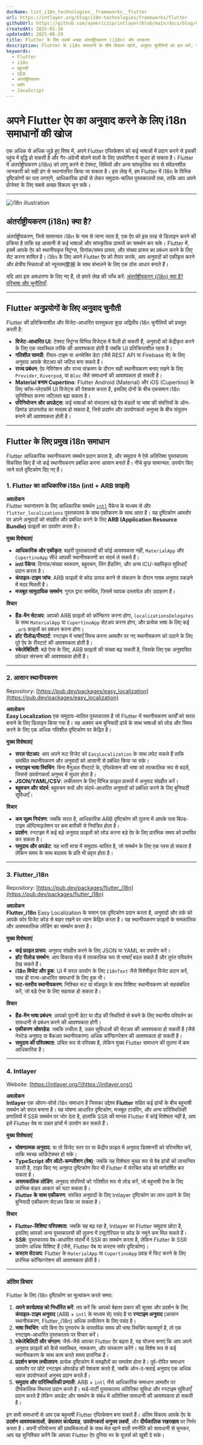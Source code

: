 ```yaml
---
docName: list_i18n_technologies__frameworks__flutter
url: https://intlayer.org/blog/i18n-technologies/frameworks/flutter
githubUrl: https://github.com/aymericzip/intlayer/blob/main/docs/blog/en/list_i18n_technologies/frameworks/flutter.md
createdAt: 2025-01-16
updatedAt: 2025-06-29
title: Flutter के लिए सबसे अच्छा अंतर्राष्ट्रीयकरण (i18n) और उपकरण
description: Flutter के i18n समाधानों के शीर्ष विकल्प खोजें, अनुवाद चुनौतियों को हल करें, SEO बढ़ाएं और एक वैश्विक वेब अनुभव प्रदान करें.
keywords:
  - Flutter
  - i18n
  - बहुभाषी
  - SEO
  - अंतर्राष्ट्रीयकरण
  - ब्लॉग
  - JavaScript
---
```


# अपने Flutter ऐप का अनुवाद करने के लिए i18n समाधानों की खोज

एक अधिक से अधिक जुड़े हुए विश्व में, अपने Flutter एप्लिकेशन को कई भाषाओं में प्रदान करने से इसकी पहुंच में वृद्धि हो सकती है और गैर-अंग्रेजी बोलने वालों के लिए उपयोगिता में सुधार हो सकता है। Flutter में अंतर्राष्ट्रीयकरण (i18n) को लागू करने से टेक्स्ट, तिथियों और अन्य सांस्कृतिक रूप से संवेदनशील जानकारी को सही ढंग से स्थानांतरित किया जा सकता है। इस लेख में, हम Flutter में i18n के विभिन्न दृष्टिकोणों का पता लगाएंगे, आधिकारिक ढांचों से लेकर समुदाय-चालित पुस्तकालयों तक, ताकि आप अपने प्रोजेक्ट के लिए सबसे अच्छा विकल्प चुन सकें।

---

![i18n illustration](https://github.com/aymericzip/intlayer/blob/main/docs/blog/assets/i18n.webp)

## अंतर्राष्ट्रीयकरण (i18n) क्या है?

अंतर्राष्ट्रीयकरण, जिसे सामान्यतः i18n के नाम से जाना जाता है, एक ऐप को इस तरह से डिज़ाइन करने की प्रक्रिया है ताकि वह आसानी से कई भाषाओं और सांस्कृतिक प्रारूपों का समर्थन कर सके। Flutter में, इसमें आपके ऐप को स्थानीयकृत स्ट्रिंग्स, दिनांक/समय प्रारूप, और संख्या प्रारूप का प्रबंधन करने के लिए सेट करना शामिल है। i18n के लिए अपने Flutter ऐप को तैयार करके, आप अनुवादों को एकीकृत करने और क्षेत्रीय भिन्नताओं को न्यूनतम摩擦 के साथ संभालने के लिए एक ठोस आधार बनाते हैं।

यदि आप इस अवधारणा के लिए नए हैं, तो हमारे लेख की जाँच करें: [अंतर्राष्ट्रीयकरण (i18n) क्या है? परिभाषा और चुनौतियाँ](https://github.com/aymericzip/intlayer/blob/main/docs/blog/hi/what_is_internationalization.md).

---

## Flutter अनुप्रयोगों के लिए अनुवाद चुनौती

Flutter की प्रतिक्रियाशील और विजेट-आधारित वास्तुकला कुछ अद्वितीय i18n चुनौतियों को प्रस्तुत करती है:

- **विजेट-आधारित UI**: टेक्स्ट स्ट्रिंग्स विभिन्न विजेट्स में फैली हो सकती हैं, अनुवादों को केंद्रीकृत करने के लिए एक व्यवस्थित तरीके की आवश्यकता होती है जबकि UI प्रतिक्रियाशील रहता है।
- **गतिशील सामग्री**: रीयल-टाइम या अनवेक्ति डेटा (जैसे REST API या Firebase से) के लिए अनुवाद आपके सेटअप को जटिल बना सकते हैं।
- **राज्य प्रबंधन**: ऐप नेविगेशन और राज्य संक्रमण के दौरान सही स्थानीयकरण बनाए रखने के लिए `Provider`, `Riverpod`, या `Bloc` जैसे समाधानों की आवश्यकता हो सकती है।
- **Material बनाम Cupertino**: Flutter Android (Material) और iOS (Cupertino) के लिए क्रॉस-प्लेटफ़ॉर्म UI विजेट्स की पेशकश करता है, इसलिए दोनों के बीच एकसमान i18n सुनिश्चित करना जटिलता बढ़ा सकता है।
- **परिनियोजन और अपडेट्स**: कई भाषाओं को संभालना बड़े ऐप बंडलों या भाषा की संपत्तियों के ऑन-डिमांड डाउनलोड का मतलब हो सकता है, जिसे प्रदर्शन और उपयोगकर्ता अनुभव के बीच संतुलन बनाने की आवश्यकता होती है।

---

## Flutter के लिए प्रमुख i18n समाधान

Flutter आधिकारिक स्थानीयकरण समर्थन प्रदान करता है, और समुदाय ने ऐसे अतिरिक्त पुस्तकालय विकसित किए हैं जो कई स्थानीयकरण प्रबंधित करना आसान बनाते हैं। नीचे कुछ सामान्यत: उपयोग किए जाने वाले दृष्टिकोण दिए गए हैं।

### 1. Flutter का आधिकारिक i18n (intl + ARB फ़ाइलें)

**अवलोकन**  
Flutter स्थानांतरण के लिए आधिकारिक समर्थन [`intl`](https://pub.dev/packages/intl) पैकेज के माध्यम से और `flutter_localizations` पुस्तकालय के साथ एकीकरण के साथ आता है। यह दृष्टिकोण आमतौर पर अपने अनुवादों को संग्रहीत और प्रबंधित करने के लिए **ARB (Application Resource Bundle)** फ़ाइलों का उपयोग करता है।

**मुख्य विशेषताएं**

- **आधिकारिक और एकीकृत**: बाहरी पुस्तकालयों की कोई आवश्यकता नहीं, `MaterialApp` और `CupertinoApp` सीधे आपकी स्थानीयकरणों का संदर्भ ले सकते हैं।
- **intl पैकेज**: दिनांक/संख्या स्वरूपण, बहुवचन, लिंग हैंडलिंग, और अन्य ICU-सहमिकृत सुविधाएँ प्रदान करता है।
- **कंपाइल-टाइम जांच**: ARB फ़ाइलों से कोड उत्पन्न करने से संकलन के दौरान गायब अनुवाद पकड़ने में मदद मिलती है।
- **मजबूत सामुदायिक समर्थन**: गूगल द्वारा समर्थित, जिसमें व्यापक दस्तावेज़ और उदाहरण हैं।

**विचार**

- **हैंड-मैन सेटअप**: आपको ARB फ़ाइलों को कॉन्फ़िगर करना होगा, `localizationsDelegates` के साथ `MaterialApp` या `CupertinoApp` सेटअप करना होगा, और प्रत्येक भाषा के लिए कई `.arb` फ़ाइलों का प्रबंधन करना होगा।
- **हॉट रीलोड/रीस्टार्ट**: रनटाइम में भाषाएँ स्विच करना आमतौर पर नए स्थानीयकरण को उठाने के लिए पूरे ऐप के रीस्टार्ट की आवश्यकता होती है।
- **स्केलेबिलिटी**: बड़े ऐप्स के लिए, ARB फ़ाइलों की संख्या बढ़ सकती है, जिसके लिए एक अनुशासित फ़ोल्डर संरचना की आवश्यकता होती है।

---

### 2. आसान स्थानीयकरण

Repository: [https://pub.dev/packages/easy_localization](https://pub.dev/packages/easy_localization)

**अवलोकन**  
**Easy Localization** एक समुदाय-चालित पुस्तकालय है जो Flutter में स्थानीयकरण कार्यों को सरल बनाने के लिए डिज़ाइन किया गया है। यह अक्सर कम बुनियादी ढांचे के साथ भाषाओं को लोड और स्विच करने के लिए एक अधिक गतिशील दृष्टिकोण पर केंद्रित है।

**मुख्य विशेषताएं**

- **सरल सेटअप**: आप अपने रूट विजेट को `EasyLocalization` के साथ लपेट सकते हैं ताकि समर्थित स्थानीयकरण और अनुवादों को आसानी से प्रबंधित किया जा सके।
- **रनटाइम भाषा स्विचिंग**: बिना मैनुअल रीस्टार्ट के, एप्लिकेशन की भाषा को तात्कालिक रूप से बदलें, जिससे उपयोगकर्ता अनुभव में सुधार होता है।
- **JSON/YAML/CSV**: लचीलापन के लिए विभिन्न फ़ाइल प्रारूपों में अनुवाद संग्रहीत करें।
- **बहुवचन और संदर्भ**: बहुवचन रूपों और संदर्भ-आधारित अनुवादों को प्रबंधित करने के लिए बुनियादी सुविधाएँ।

**विचार**

- **कम सूक्ष्म नियंत्रण**: जबकि सरल है, आधिकारिक ARB दृष्टिकोण की तुलना में आपके पास बिल्ड-टाइम ऑप्टिमाइज़ेशन पर कम बारीकी से नियंत्रित होता है।
- **प्रदर्शन**: रनटाइम में कई बड़े अनुवाद फ़ाइलों को लोड करना बड़े ऐप के लिए प्रारंभिक समय को प्रभावित कर सकता है।
- **समुदाय और अपडेट**: यह भारी मात्रा में समुदाय-चालित है, जो समर्थन के लिए एक प्लस हो सकता है लेकिन समय के साथ बदलाव के प्रति भी प्रवृत्त होता है।

---

### 3. Flutter_i18n

Repository: [https://pub.dev/packages/flutter_i18n](https://pub.dev/packages/flutter_i18n)

**अवलोकन**  
**Flutter_i18n** Easy Localization के समान एक दृष्टिकोण प्रदान करता है, अनुवादों और तर्क को आपके कोर विजेट कोड से बाहर रखने पर ध्यान केंद्रित करता है। यह स्थानीयकरण फ़ाइलों के समकालिक और असमकालिक लोडिंग का समर्थन करता है।

**मुख्य विशेषताएं**

- **कई फ़ाइल प्रारूप**: अनुवाद संग्रहीत करने के लिए JSON या YAML का उपयोग करें।
- **हॉट रीलोड समर्थन**: आप विकास मोड में तात्कालिक रूप से भाषाएँ बदल सकते हैं और तुरंत परिवर्तन देख सकते हैं।
- **i18n विजेट और हुक**: UI में सरल उपयोग के लिए `I18nText` जैसे विशेषीकृत विजेट प्रदान करें, साथ ही राज्य-आधारित समाधानों के लिए हुक भी।
- **रूट-स्तरीय स्थानीयकरण**: निश्चित रूट या मॉड्यूल के साथ विशिष्ट स्थानीयकरण को सहसंबंधित करें, जो बड़े ऐप्स के लिए सहायक हो सकता है।

**विचार**

- **हैंड-मैन भाषा प्रबंधन**: आपको पुरानी डेटा या दौड़ की स्थितियों से बचने के लिए स्थानीय परिवर्तन का सावधानी से प्रबंधन करने की आवश्यकता होगी।
- **एकीकरण ओवरहेड**: जबकि लचीला है, उन्नत सुविधाओं की सेटअप की आवश्यकता हो सकती है (जैसे नेस्टेड अनुवाद या बैकअप स्थानीयकरण) अधिक कॉन्फ़िगरेशन की आवश्यकता हो सकती है।
- **समुदाय की परिपक्वता**: उचित रूप से परिपक्व है, लेकिन मुख्य Flutter समाधान की तुलना में कम आधिकारिक है।

---

### 4. Intlayer

Website: [https://intlayer.org/](https://intlayer.org/)

**अवलोकन**  
**Intlayer** एक ओपन-सोर्स i18n समाधान है जिसका उद्देश्य **Flutter** सहित कई ढांचों के बीच बहुभाषी समर्थन को सरल बनाना है। यह घोषणा आधारित दृष्टिकोण, मजबूत टायपिंग, और अन्य पारिस्थितिकी प्रणालियों में SSR समर्थन पर जोर देता है, हालांकि SSR की मानक Flutter में कोई विशेषता नहीं है, आप इसे Flutter वेब या उन्नत ढांचों में उपयोग कर सकते हैं।

**मुख्य विशेषताएं**

- **घोषणात्मक अनुवाद**: या तो विजेट स्तर पर या केंद्रीय फ़ाइल में अनुवाद डिक्शनरी को परिभाषित करें, ताकि स्वच्छ आर्किटेक्चर हो सके।
- **TypeScript और ऑटो-कम्प्लीशन (वेब)**: जबकि यह विशेषता मुख्य रूप से वेब ढांचों को लाभान्वित करती है, टाइप किए गए अनुवाद दृष्टिकोण फिर भी Flutter में संरचित कोड को मार्गदर्शित कर सकता है।
- **असमकालिक लोडिंग**: अनुवाद संपत्तियों को गतिशील रूप से लोड करें, जो बहुभाषी ऐप्स के लिए प्रारंभिक बंडल आकार को घटा सकता है।
- **Flutter के साथ एकीकरण**: संरचित अनुवादों के लिए Intlayer दृष्टिकोण का लाभ उठाने के लिए बुनियादी एकीकरण सेटअप किया जा सकता है।

**विचार**

- **Flutter-विशिष्ट परिपक्वता**: जबकि यह बढ़ रहा है, Intlayer का Flutter समुदाय छोटा है, इसलिए आपको अन्य पुस्तकालयों की तुलना में ट्यूटोरियल या कोड के नमूने कम मिल सकते हैं।
- **SSR**: पुस्तकालय वेब-आधारित संदर्भों में SSR का समर्थन करता है, लेकिन Flutter के SSR उपयोग अधिक विशिष्ट हैं (जैसे, Flutter वेब या कस्टम सर्वर दृष्टिकोण)।
- **कस्टम सेटअप**: Flutter के `MaterialApp` या `CupertinoApp` प्रवाह में फिट करने के लिए प्रारंभिक कॉन्फ़िगरेशन की आवश्यकता होती है।

---

### अंतिम विचार

Flutter के लिए i18n दृष्टिकोण का मूल्यांकन करते समय:

1. **अपने कार्यप्रवाह को निर्धारित करें**: तय करें कि आपको बेहतर प्रकार की सुरक्षा और प्रदर्शन के लिए **कंपाइल-टाइम अनुवाद** (ARB + `intl` के माध्यम से) पसंद है या **रनटाइम अनुवाद** (आसान स्थानीयकरण, Flutter_i18n) अधिक लचीलेपन के लिए पसंद है।
2. **भाषा स्विचिंग**: यदि बिना ऐप पुनरारंभ के वास्तविक समय की भाषा स्विचिंग महत्वपूर्ण है, तो एक रनटाइम-आधारित पुस्तकालय पर विचार करें।
3. **स्केलेबिलिटी और संगठन**: जैसे-जैसे आपका Flutter ऐप बढ़ता है, यह योजना बनाएं कि आप अपने अनुवाद फ़ाइलों को कैसे व्यवस्थित, नामकरण, और संस्करण करेंगे। यह विशेष रूप से कई स्थानीयकरण के साथ काम करते समय प्रासंगिक है।
4. **प्रदर्शन बनाम लचीलापन**: प्रत्येक दृष्टिकोण में समझौतों का समावेश होता है। पूर्व-रोपित समाधान आमतौर पर छोटे रनटाइम ओवरहेड की पेशकश करते हैं, जबकि ऑन-द-फ्लाई अनुवाद एक अधिक सहज उपयोगकर्ता अनुभव प्रदान करते हैं।
5. **समुदाय और पारिस्थितिकी प्रणाली**: ARB + `intl` जैसे आधिकारिक समाधान आमतौर पर दीर्घकालिक स्थिरता प्रदान करते हैं। थर्ड-पार्टी पुस्तकालय अतिरिक्त सुविधा और रनटाइम सुविधाएँ प्रदान करते हैं लेकिन अपडेट और समर्थन के संबंध में अतिरिक्त सावधानी की आवश्यकता हो सकती है।

इन सभी समाधानों से आप एक बहुभाषी Flutter एप्लिकेशन बना सकते हैं। अंतिम विकल्प आपके ऐप के **प्रदर्शन आवश्यकताओं**, **डेवलपर कार्यप्रवाह**, **उपयोगकर्ता अनुभव लक्ष्यों**, और **दीर्घकालिक रखरखाव** पर निर्भर करता है। अपनी परियोजना की प्राथमिकताओं के साथ मेल खाने वाली रणनीति को सावधानी से चुनकर, आप यह सुनिश्चित करेंगे कि आपका Flutter ऐप दुनिया भर के यूजर्स को खुशी दे सके।
